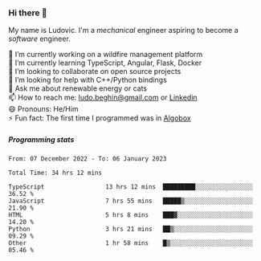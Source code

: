 ### Hi there 👋

My name is Ludovic. I'm a *mechanical* engineer aspiring to become a *software* engineer.

 🔭 I’m currently working on a wildfire management platform<br/>
 🌱 I’m currently learning TypeScript, Angular, Flask, Docker<br/>
 👯 I’m looking to collaborate on open source projects<br/>
 🤔 I’m looking for help with C++/Python bindings<br/>
 💬 Ask me about renewable energy or cats<br/>
 📫 How to reach me: ludo.beghin@gmail.com or [Linkedin](https://www.linkedin.com/in/ludovic-beghin/)<br/>
 😄 Pronouns: He/Him<br/>
 ⚡ Fun fact: The first time I programmed was in [Algobox](https://fr.wikipedia.org/wiki/Algobox)<br/>

##### Programming stats
<!--START_SECTION:waka-->

```text
From: 07 December 2022 - To: 06 January 2023

Total Time: 34 hrs 12 mins

TypeScript                 13 hrs 12 mins  █████████░░░░░░░░░░░░░░░░   36.52 %
JavaScript                 7 hrs 55 mins   █████▒░░░░░░░░░░░░░░░░░░░   21.90 %
HTML                       5 hrs 8 mins    ███▓░░░░░░░░░░░░░░░░░░░░░   14.20 %
Python                     3 hrs 21 mins   ██▒░░░░░░░░░░░░░░░░░░░░░░   09.29 %
Other                      1 hr 58 mins    █▒░░░░░░░░░░░░░░░░░░░░░░░   05.46 %
```

<!--END_SECTION:waka-->
